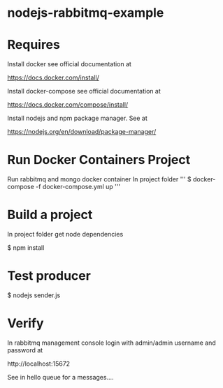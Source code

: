 # nodejs-rabbitmq-example

# Requires

Install docker see official documentation at

https://docs.docker.com/install/


Install docker-compose see official documentation at

https://docs.docker.com/compose/install/

Install nodejs and npm package manager. See at

https://nodejs.org/en/download/package-manager/

# Run Docker Containers Project

Run rabbitmq and mongo docker container In project folder
'''
$ docker-compose -f docker-compose.yml up
'''
# Build a project

In project folder get node dependencies

$ npm install


# Test producer

$ nodejs sender.js

# Verify

In rabbitmq management console login with admin/admin username and password at

http://localhost:15672

See in hello queue for a messages....
